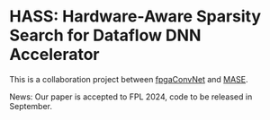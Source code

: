# HASS: Hardware-Aware Sparsity Search for Dataflow DNN Accelerator

This is a collaboration project between [fpgaConvNet](https://github.com/AlexMontgomerie/fpgaconvnet-tutorial) and [MASE](https://github.com/DeepWok/mase).

News: Our paper is accepted to FPL 2024, code to be released in September.

